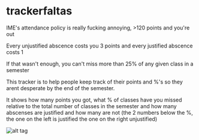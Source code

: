 # trackerfaltas
IME's attendance policy is really fucking annoying, >120 points and you're out

Every unjustified abscence costs you 3 points and every justified abscence costs 1

If that wasn't enough, you can't miss more than 25% of any given class in a semester

This tracker is to help people keep track of their points and %'s so they arent desperate by the end of the semester.

It shows how many points you got, what % of classes have you missed relative to the total number of classes in the semester and how many abscenses are justified and how many are not (the 2 numbers below the %, the one on the left is justified the one on the right unjustified)

![alt tag](http://oi59.tinypic.com/2vb0hth.jpg)
